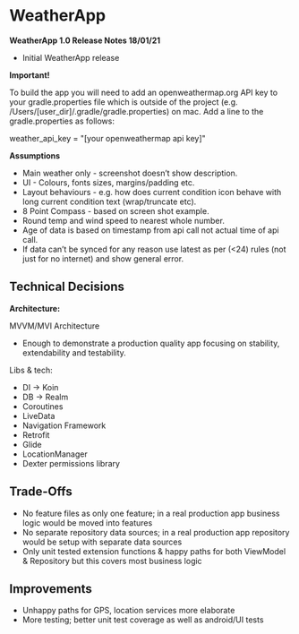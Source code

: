 
# WeatherApp

**WeatherApp 1.0 Release Notes 18/01/21** 

 - Initial WeatherApp release 

**Important!**

To build the app you will need to add an openweathermap.org API key to your gradle.properties file which is outside of the project (e.g. /Users/[user_dir]/.gradle/gradle.properties) on mac. Add a line to the gradle.properties as follows:

weather_api_key = "[your openweathermap api key]"

**Assumptions**

 - Main weather only - screenshot doesn’t show description.
 - UI - Colours, fonts sizes, margins/padding etc.
 - Layout behaviours - e.g. how does current condition icon behave with long current condition text (wrap/truncate etc).
 - 8 Point Compass - based on screen shot example.
 - Round temp and wind speed to nearest whole number.
 - Age of data is based on timestamp from api call not actual time of api call.
 - If data can’t be synced for any reason use latest as per (<24) rules (not just for no internet) and show general error.


## **Technical Decisions**

**Architecture:**

MVVM/MVI Architecture 
  - Enough to demonstrate a production quality app focusing on stability, extendability and testability.

Libs & tech:

 - DI -> Koin 
 - DB -> Realm 
 - Coroutines 
 - LiveData 
 - Navigation Framework
 - Retrofit     
 - Glide     
 - LocationManager     
 - Dexter permissions library

## **Trade-Offs**

  - No feature files as only one feature; in a real production app business logic would be moved into features
  - No separate repository data sources; in a real production app repository would be setup with separate data sources
  - Only unit tested extension functions & happy paths for both ViewModel & Repository but this covers most business logic


## **Improvements**

 - Unhappy paths for GPS, location services more elaborate
 - More testing; better unit test coverage as well as android/UI tests

  
